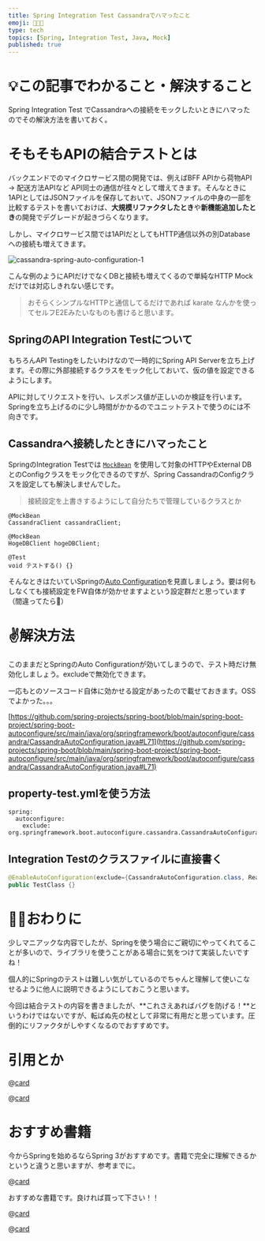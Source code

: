 ```yaml
---
title: Spring Integration Test Cassandraでハマったこと
emoji: 🧑🏻‍💻
type: tech
topics: [Spring, Integration Test, Java, Mock]
published: true
---
```



# 💡この記事でわかること・解決すること


Spring Integration Test でCassandraへの接続をモックしたいときにハマったのでその解決方法を書いておく。


# そもそもAPIの結合テストとは


バックエンドでのマイクロサービス間の開発では、例えばBFF APIから荷物API → 配送方法APIなど API同士の通信が往々として増えてきます。そんなときに1APIとしてはJSONファイルを保存しておいて、JSONファイルの中身の一部を比較するテストを書いておけば、**大規模リファクタしたとき**や**新機能追加したとき**の開発でデグレードが起きづらくなります。


しかし、マイクロサービス間では1APIだとしてもHTTP通信以外の別Databaseへの接続も増えてきます。


![cassandra-spring-auto-configuration-1](https://res.cloudinary.com/sales-post-system/image/upload/f_auto,q_auto/cassandra-spring-auto-configuration-1?_a=BAMCkGJu0)


こんな例のようにAPIだけでなくDBと接続も増えてくるので単純なHTTP Mockだけでは対応しきれない感じです。

> おそらくシンプルなHTTPと通信してるだけであれば karate なんかを使ってセルフE2Eみたいなものも書けると思います。

## SpringのAPI Integration Testについて


もちろんAPI Testingをしたいわけなので一時的にSpring API Serverを立ち上げます。その際に外部接続するクラスをモック化しておいて、仮の値を設定できるようにします。


APIに対してリクエストを行い、レスポンス値が正しいのか検証を行います。Springを立ち上げるのに少し時間がかかるのでユニットテストで使うのには不向きです。


## Cassandraへ接続したときにハマったこと


SpringのIntegration Testでは [`MockBean`](https://dawaan.com/mockbean-vs-mock/) を使用して対象のHTTPやExternal DBとのConfigクラスをモック化できるのですが、Spring CassandraのConfigクラスを設定しても解決しませんでした。

> 接続設定を上書きするようにして自分たちで管理しているクラスとか

```java:こういうイメージ
@MockBean
CassandraClient cassandraClient;

@MockBean
HogeDBClient hogeDBClient;

@Test
void テストする() {}
```


そんなときはたいていSpringの[Auto Configuration](https://qiita.com/kazuki43zoo/items/8645d9765edd11c6f1dd)を見直しましょう。要は何もしなくても接続設定をFW自体が効かせますよという設定群だと思っています（間違ってたら🙏）


# ✌️解決方法


このままだとSpringのAuto Configurationが効いてしまうので、テスト時だけ無効化しましょう。excludeで無効化できます。


一応もとのソースコード自体に効かせる設定があったので載せておきます。OSSでよかった。。。


[https://github.com/spring-projects/spring-boot/blob/main/spring-boot-project/spring-boot-autoconfigure/src/main/java/org/springframework/boot/autoconfigure/cassandra/CassandraAutoConfiguration.java#L71](https://github.com/spring-projects/spring-boot/blob/main/spring-boot-project/spring-boot-autoconfigure/src/main/java/org/springframework/boot/autoconfigure/cassandra/CassandraAutoConfiguration.java#L71)


## property-test.ymlを使う方法


```text
spring:
  autoconfigure:
    exclude: org.springframework.boot.autoconfigure.cassandra.CassandraAutoConfiguration
```


## Integration Testのクラスファイルに直接書く


```java
@EnableAutoConfiguration(exclude={CassandraAutoConfiguration.class, ReactiveCassandraConfig.class})
public TestClass {}
```


# 🏌️‍♂️おわりに


少しマニアックな内容でしたが、Springを使う場合にご親切にやってくれてることが多いので、ライブラリを使うことがある場合に気をつけて実装したいですね！


個人的にSpringのテストは難しい気がしているのでちゃんと理解して使いこなせるように他人に説明できるようにしておこうと思います。


今回は結合テストの内容を書きましたが、**これさえあればバグを防げる！**というわけではないですが、転ばぬ先の杖として非常に有用だと思っています。圧倒的にリファクタがしやすくなるのでおすすめです。


# 引用とか



@[card](https://spring.pleiades.io/spring-boot/docs/2.1.4.RELEASE/reference/html/using-boot-auto-configuration.html#:~:text=%E4%B8%8D%E8%A6%81%E3%81%AA%E7%89%B9%E5%AE%9A%E3%81%AE%E8%87%AA%E5%8B%95%E6%A7%8B%E6%88%90%E3%82%AF%E3%83%A9%E3%82%B9%E3%81%8C%E9%81%A9%E7%94%A8%E3%81%95%E3%82%8C%E3%81%A6%E3%81%84%E3%82%8B%E5%A0%B4%E5%90%88%E3%81%AF%E3%80%81%E6%AC%A1%E3%81%AE%E4%BE%8B%E3%81%AB%E7%A4%BA%E3%81%99%E3%82%88%E3%81%86%E3%81%AB%E3%80%81%40EnableAutoConfiguration%C2%A0%E3%81%AE%20exclude%20%E5%B1%9E%E6%80%A7%E3%82%92%E4%BD%BF%E7%94%A8%E3%81%97%E3%81%A6%E7%84%A1%E5%8A%B9%E3%81%AB%E3%81%99%E3%82%8B%E3%81%93%E3%81%A8%E3%81%8C%E3%81%A7%E3%81%8D%E3%81%BE%E3%81%99%E3%80%82)




@[card](https://github.com/spring-projects/spring-boot/blob/main/spring-boot-project/spring-boot-autoconfigure/src/main/java/org/springframework/boot/autoconfigure/cassandra/CassandraAutoConfiguration.java#L71)



# おすすめ書籍


今からSpringを始めるならSpring 3がおすすめです。書籍で完全に理解できるかというと違うと思いますが、参考までに。



@[card](https://amzn.to/3WXqhzq)



おすすめな書籍です。良ければ買って下さい！！



@[card](https://amzn.to/3YjUqtO)




@[card](https://amzn.to/3kZ9TkK)


